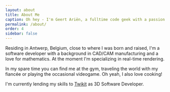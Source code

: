 ```yaml
---
layout: about
title: About Me
caption: Oh hey - I'm Geert Ariën, a fulltime code geek with a passion for mathematics.
permalink: /about/
order: 4
sidebar: false
---
```


Residing in Antwerp, Belgium, close to where I was born and raised, I'm a
software developer with a background in CAD/CAM manufacturing and a love for
mathematics. At the moment I'm specializing in real-time rendering.

In my spare time you can find me at the gym, traveling the world with my fiancée
or playing the occasional videogame. Oh yeah, I also love cooking!

I'm currently lending my skills to [Twikit](https://www.twikit.com/) as 3D
Software Developer.
